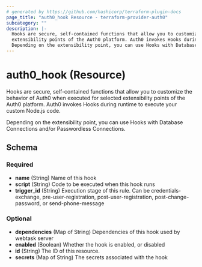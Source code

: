 ```yaml
---
# generated by https://github.com/hashicorp/terraform-plugin-docs
page_title: "auth0_hook Resource - terraform-provider-auth0"
subcategory: ""
description: |-
  Hooks are secure, self-contained functions that allow you to customize the behavior of Auth0 when executed for selected
  extensibility points of the Auth0 platform. Auth0 invokes Hooks during runtime to execute your custom Node.js code.
  Depending on the extensibility point, you can use Hooks with Database Connections and/or Passwordless Connections.
---
```


# auth0_hook (Resource)

Hooks are secure, self-contained functions that allow you to customize the behavior of Auth0 when executed for selected
extensibility points of the Auth0 platform. Auth0 invokes Hooks during runtime to execute your custom Node.js code.

Depending on the extensibility point, you can use Hooks with Database Connections and/or Passwordless Connections.



<!-- schema generated by tfplugindocs -->
## Schema

### Required

- **name** (String) Name of this hook
- **script** (String) Code to be executed when this hook runs
- **trigger_id** (String) Execution stage of this rule. Can be credentials-exchange, pre-user-registration, post-user-registration, post-change-password, or send-phone-message

### Optional

- **dependencies** (Map of String) Dependencies of this hook used by webtask server
- **enabled** (Boolean) Whether the hook is enabled, or disabled
- **id** (String) The ID of this resource.
- **secrets** (Map of String) The secrets associated with the hook


